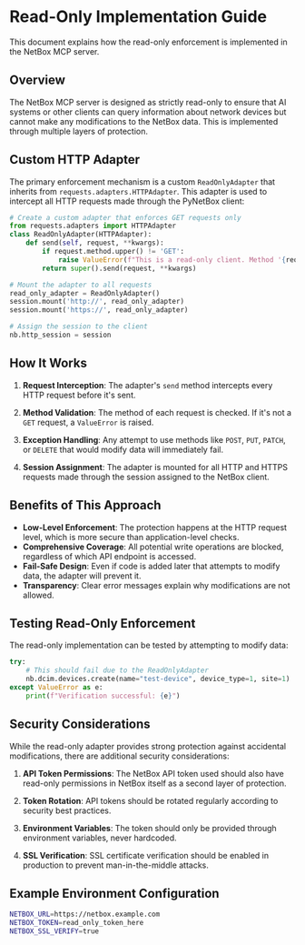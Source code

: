 # Read-Only Implementation Guide

This document explains how the read-only enforcement is implemented in the NetBox MCP server.

## Overview

The NetBox MCP server is designed as strictly read-only to ensure that AI systems or other clients can query information about network devices but cannot make any modifications to the NetBox data. This is implemented through multiple layers of protection.

## Custom HTTP Adapter

The primary enforcement mechanism is a custom `ReadOnlyAdapter` that inherits from `requests.adapters.HTTPAdapter`. This adapter is used to intercept all HTTP requests made through the PyNetBox client:

```python
# Create a custom adapter that enforces GET requests only
from requests.adapters import HTTPAdapter
class ReadOnlyAdapter(HTTPAdapter):
    def send(self, request, **kwargs):
        if request.method.upper() != 'GET':
            raise ValueError(f"This is a read-only client. Method '{request.method}' is not allowed.")
        return super().send(request, **kwargs)

# Mount the adapter to all requests
read_only_adapter = ReadOnlyAdapter()
session.mount('http://', read_only_adapter)
session.mount('https://', read_only_adapter)

# Assign the session to the client
nb.http_session = session
```

## How It Works

1. **Request Interception**: The adapter's `send` method intercepts every HTTP request before it's sent.

2. **Method Validation**: The method of each request is checked. If it's not a `GET` request, a `ValueError` is raised.

3. **Exception Handling**: Any attempt to use methods like `POST`, `PUT`, `PATCH`, or `DELETE` that would modify data will immediately fail.

4. **Session Assignment**: The adapter is mounted for all HTTP and HTTPS requests made through the session assigned to the NetBox client.

## Benefits of This Approach

- **Low-Level Enforcement**: The protection happens at the HTTP request level, which is more secure than application-level checks.
- **Comprehensive Coverage**: All potential write operations are blocked, regardless of which API endpoint is accessed.
- **Fail-Safe Design**: Even if code is added later that attempts to modify data, the adapter will prevent it.
- **Transparency**: Clear error messages explain why modifications are not allowed.

## Testing Read-Only Enforcement

The read-only implementation can be tested by attempting to modify data:

```python
try:
    # This should fail due to the ReadOnlyAdapter
    nb.dcim.devices.create(name="test-device", device_type=1, site=1)
except ValueError as e:
    print(f"Verification successful: {e}")
```

## Security Considerations

While the read-only adapter provides strong protection against accidental modifications, there are additional security considerations:

1. **API Token Permissions**: The NetBox API token used should also have read-only permissions in NetBox itself as a second layer of protection.

2. **Token Rotation**: API tokens should be rotated regularly according to security best practices.

3. **Environment Variables**: The token should only be provided through environment variables, never hardcoded.

4. **SSL Verification**: SSL certificate verification should be enabled in production to prevent man-in-the-middle attacks.

## Example Environment Configuration

```bash
NETBOX_URL=https://netbox.example.com
NETBOX_TOKEN=read_only_token_here
NETBOX_SSL_VERIFY=true
```
